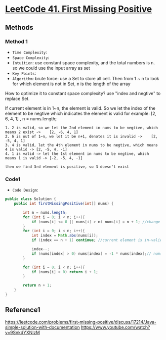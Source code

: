 # [LeetCode 41. First Missing Positive](https://leetcode-cn.com/problems/first-missing-positive/)

## Methods

### Method 1

* `Time Complexity`:
* `Space Complexity`:
* `Intuition`: use constant space complexity, and the total numbers is n. so we could use the input array as set
* `Key Points`:
* `Algorithm`:
brute force: use a Set to store all cell. Then from 1 ~ n to look for which
element is not in Set, n is the length of the array

How to optimize it to constant space complexity? use "index and negtive" to
replace Set.

If current element is in 1~n, the element is valid. So we let the index of the element to be negtive which indicates the element is valid
for example:
    [2, 6, 4, 1]  , n = nums.length;

    1. 2 is valid, so we let the 2nd element in nums to be negtive, which means 2 exist ->    [2, -6, 4, 1]
    2. 6 is out of 1~n, we let it be n+1, denotes it is invalid ->    [2, -5, 4, 1]
    3. 4 is valid, let the 4th element in nums to be negtive, which means 4 is valid -> [2, -5, 4, -1]
    4. 1 is valid -> let the 1st element in nums to be negtive, which means 1 is valid -> [-2, -5, 4, -1]

    then we find 3rd element is positive, so 3 doesn't exist

### Code1

* `Code Design`:

```java
public class Solution {
    public int firstMissingPositive(int[] nums) {

        int n = nums.length;
        for (int i = 0; i < n; i++){
            if (nums[i] <= 0 || nums[i] > n) nums[i] = n + 1; //change all in-valid element to be n+1;
        }
        for (int i = 0; i < n; i++){
            int index = Math.abs(nums[i]);
            if (index == n + 1) continue; //current element is in-valid

            index--;
            if (nums[index] > 0) nums[index] = -1 * nums[index];// nums[i] is valid, so mark the index = nums[i] as negtive
        }

        for (int i = 0; i < n; i++){
            if (nums[i] > 0) return i + 1;
        }

        return n + 1;
    }
}
```

## Reference1

<https://leetcode.com/problems/first-missing-positive/discuss/17214/Java-simple-solution-with-documentation>
<https://www.youtube.com/watch?v=9SnkdYXNIzM>
